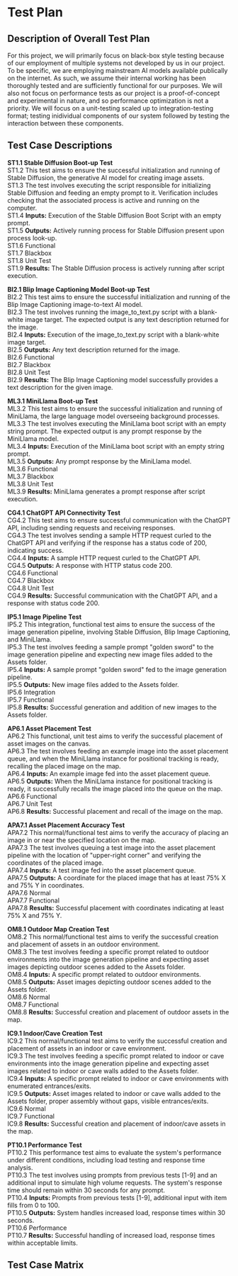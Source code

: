 # Test Plan

## Description of Overall Test Plan

For this project, we will primarily focus on black-box style testing because of our employment of multiple systems not developed by us in our project. To be specific, we are employing mainstream AI models available publically on the internet. As such, we assume their internal working has been thoroughly tested and are sufficiently functional for our purposes. We will also not focus on performance tests as our project is a proof-of-concept and experimental in nature, and so performance optimization is not a priority. We will focus on a unit-testing scaled up to integration-testing format; testing inidividual components of our system followed by testing the interaction between these components.

## Test Case Descriptions

**ST1.1 Stable Diffusion Boot-up Test**  
ST1.2 This test aims to ensure the successful initialization and running of Stable Diffusion, the generative AI model for creating image assets.  
ST1.3 The test involves executing the script responsible for initializing Stable Diffusion and feeding an empty prompt to it. Verification includes checking that the associated process is active and running on the computer.  
ST1.4 **Inputs:** Execution of the Stable Diffusion Boot Script with an empty prompt.  
ST1.5 **Outputs:** Actively running process for Stable Diffusion present upon process look-up.  
ST1.6 Functional  
ST1.7 Blackbox  
ST1.8 Unit Test  
ST1.9 **Results:** The Stable Diffusion process is actively running after script execution.

**BI2.1 Blip Image Captioning Model Boot-up Test**  
BI2.2 This test aims to ensure the successful initialization and running of the Blip Image Captioning image-to-text AI model.  
BI2.3 The test involves running the image_to_text.py script with a blank-white image target. The expected output is any text description returned for the image.  
BI2.4 **Inputs:** Execution of the image_to_text.py script with a blank-white image target.  
BI2.5 **Outputs:** Any text description returned for the image.  
BI2.6 Functional  
BI2.7 Blackbox  
BI2.8 Unit Test  
BI2.9 **Results:** The Blip Image Captioning model successfully provides a text description for the given image.

**ML3.1 MiniLlama Boot-up Test**  
ML3.2 This test aims to ensure the successful initialization and running of MiniLlama, the large language model overseeing background processes.  
ML3.3 The test involves executing the MiniLlama boot script with an empty string prompt. The expected output is any prompt response by the MiniLlama model.  
ML3.4 **Inputs:** Execution of the MiniLlama boot script with an empty string prompt.  
ML3.5 **Outputs:** Any prompt response by the MiniLlama model.  
ML3.6 Functional  
ML3.7 Blackbox  
ML3.8 Unit Test  
ML3.9 **Results:** MiniLlama generates a prompt response after script execution.

**CG4.1 ChatGPT API Connectivity Test**  
CG4.2 This test aims to ensure successful communication with the ChatGPT API, including sending requests and receiving responses.  
CG4.3 The test involves sending a sample HTTP request curled to the ChatGPT API and verifying if the response has a status code of 200, indicating success.  
CG4.4 **Inputs:** A sample HTTP request curled to the ChatGPT API.  
CG4.5 **Outputs:** A response with HTTP status code 200.  
CG4.6 Functional  
CG4.7 Blackbox  
CG4.8 Unit Test  
CG4.9 **Results:** Successful communication with the ChatGPT API, and a response with status code 200.

**IP5.1 Image Pipeline Test**  
IP5.2 This integration, functional test aims to ensure the success of the image generation pipeline, involving Stable Diffusion, Blip Image Captioning, and MiniLlama.  
IP5.3 The test involves feeding a sample prompt "golden sword" to the image generation pipeline and expecting new image files added to the Assets folder.  
IP5.4 **Inputs:** A sample prompt "golden sword" fed to the image generation pipeline.  
IP5.5 **Outputs:** New image files added to the Assets folder.  
IP5.6 Integration  
IP5.7 Functional  
IP5.8 **Results:** Successful generation and addition of new images to the Assets folder.

**AP6.1 Asset Placement Test**  
AP6.2 This functional, unit test aims to verify the successful placement of asset images on the canvas.  
AP6.3 The test involves feeding an example image into the asset placement queue, and when the MiniLlama instance for positional tracking is ready, recalling the placed image on the map.  
AP6.4 **Inputs:** An example image fed into the asset placement queue.  
AP6.5 **Outputs:** When the MiniLlama instance for positional tracking is ready, it successfully recalls the image placed into the queue on the map.  
AP6.6 Functional  
AP6.7 Unit Test  
AP6.8 **Results:** Successful placement and recall of the image on the map.

**APA7.1 Asset Placement Accuracy Test**  
APA7.2 This normal/functional test aims to verify the accuracy of placing an image in or near the specified location on the map.  
APA7.3 The test involves queuing a test image into the asset placement pipeline with the location of "upper-right corner" and verifying the coordinates of the placed image.  
APA7.4 **Inputs:** A test image fed into the asset placement queue.  
APA7.5 **Outputs:** A coordinate for the placed image that has at least 75% X and 75% Y in coordinates.  
APA7.6 Normal  
APA7.7 Functional  
APA7.8 **Results:** Successful placement with coordinates indicating at least 75% X and 75% Y.

**OM8.1 Outdoor Map Creation Test**  
OM8.2 This normal/functional test aims to verify the successful creation and placement of assets in an outdoor environment.  
OM8.3 The test involves feeding a specific prompt related to outdoor environments into the image generation pipeline and expecting asset images depicting outdoor scenes added to the Assets folder.  
OM8.4 **Inputs:** A specific prompt related to outdoor environments.  
OM8.5 **Outputs:** Asset images depicting outdoor scenes added to the Assets folder.  
OM8.6 Normal  
OM8.7 Functional  
OM8.8 **Results:** Successful creation and placement of outdoor assets in the map.

**IC9.1 Indoor/Cave Creation Test**  
IC9.2 This normal/functional test aims to verify the successful creation and placement of assets in an indoor or cave environment.  
IC9.3 The test involves feeding a specific prompt related to indoor or cave environments into the image generation pipeline and expecting asset images related to indoor or cave walls added to the Assets folder.  
IC9.4 **Inputs:** A specific prompt related to indoor or cave environments with enumerated entrances/exits.  
IC9.5 **Outputs:** Asset images related to indoor or cave walls added to the Assets folder, proper assembly without gaps, visible entrances/exits.  
IC9.6 Normal  
IC9.7 Functional  
IC9.8 **Results:** Successful creation and placement of indoor/cave assets in the map.

**PT10.1 Performance Test**  
PT10.2 This performance test aims to evaluate the system's performance under different conditions, including load testing and response time analysis.  
PT10.3 The test involves using prompts from previous tests [1-9] and an additional input to simulate high volume requests. The system's response time should remain within 30 seconds for any prompt.  
PT10.4 **Inputs:** Prompts from previous tests [1-9], additional input with item fills from 0 to 100.  
PT10.5 **Outputs:** System handles increased load, response times within 30 seconds.  
PT10.6 Performance  
PT10.7 **Results:** Successful handling of increased load, response times within acceptable limits.

## Test Case Matrix
